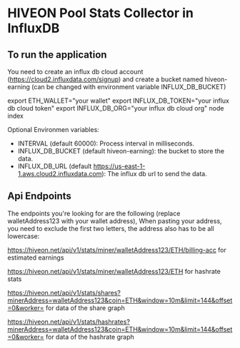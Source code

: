 # HIVEON Pool Stats Collector in InfluxDB

## To run the application

You need to create an influx db cloud account (https://cloud2.influxdata.com/signup) and create a bucket named hiveon-earning  (can be changed with environment variable INFLUX_DB_BUCKET)

export ETH_WALLET="your wallet"
export INFLUX_DB_TOKEN="your influx db cloud token"
export INFLUX_DB_ORG="your influx db cloud org"
node index

Optional Environmen variables:

* INTERVAL (default 60000): Process interval in milliseconds.
* INFLUX_DB_BUCKET (default hiveon-earning): the bucket to store the data.
* INFLUX_DB_URL (default https://us-east-1-1.aws.cloud2.influxdata.com): The influx db url to send the data.

## Api Endpoints

The endpoints you're looking for are the following (replace walletAddress123 with your wallet address), When pasting your address, you need to exclude the first two letters, the address also has to be all lowercase:

https://hiveon.net/api/v1/stats/miner/walletAddress123/ETH/billing-acc for estimated earnings

https://hiveon.net/api/v1/stats/miner/walletAddress123/ETH for hashrate stats

https://hiveon.net/api/v1/stats/shares?minerAddress=walletAddress123&coin=ETH&window=10m&limit=144&offset=0&worker= for data of the share graph

https://hiveon.net/api/v1/stats/hashrates?minerAddress=walletAddress123&coin=ETH&window=10m&limit=144&offset=0&worker= for data of the hashrate graph
